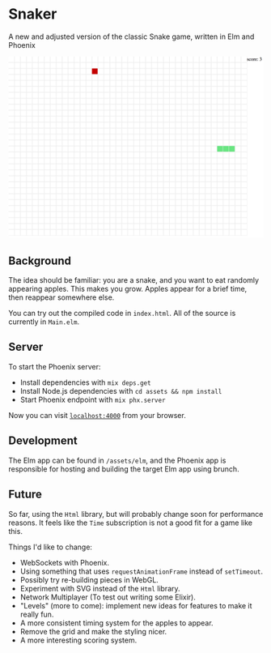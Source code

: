 # Snaker
A new and adjusted version of the classic Snake game, written in Elm and Phoenix

![](https://raw.githubusercontent.com/JulianLeviston/snaker-elm/master/images/snaker-elm.png)

## Background

The idea should be familiar: you are a snake, and you want to eat randomly appearing apples. This makes you grow. Apples appear for a brief time, then reappear somewhere else.

You can try out the compiled code in `index.html`. All of the source is currently in `Main.elm`.

## Server

To start the Phoenix server:

  * Install dependencies with `mix deps.get`
  * Install Node.js dependencies with `cd assets && npm install`
  * Start Phoenix endpoint with `mix phx.server`

Now you can visit [`localhost:4000`](http://localhost:4000) from your browser.

## Development

The Elm app can be found in `/assets/elm`, and the Phoenix app is responsible for hosting and building the target Elm app using brunch.

## Future

So far, using the `Html` library, but will probably change soon for performance reasons. It feels like the `Time` subscription is not a good fit for a game like this.


Things I'd like to change:

* WebSockets with Phoenix.
* Using something that uses `requestAnimationFrame` instead of `setTimeout`.
* Possibly try re-building pieces in WebGL.
* Experiment with SVG instead of the `Html` library.
* Network Multiplayer (To test out writing some Elixir).
* "Levels" (more to come): implement new ideas for features to make it really fun.
* A more consistent timing system for the apples to appear.
* Remove the grid and make the styling nicer.
* A more interesting scoring system.

